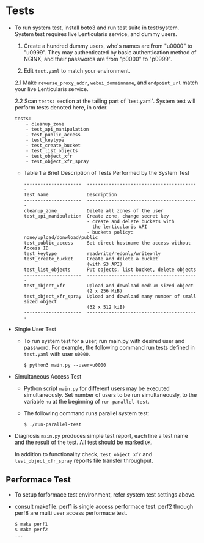 # Tests

  - To run system test, install boto3 and run test suite in test/system.
    System test requires live Lenticularis service, and dummy users.

    1. Create a hundred dummy users, who's names are from "u0000" to "u0999".
      They may authenticated by basic authentication method of NGINX, 
      and their passwords are from "p0000" to "p0999".

    2.  Edit `test.yaml` to match your environment.

      2.1 
        Make `reverse_proxy_addr`, `webui_domainname`, and `endpoint_url` match
        your live Lenticularis service.

      2.2 
        Scan `tests:` section at the tailing part of `test.yaml'.
        System test will perform tests denoted here, in order.

      ```
      tests:
          - cleanup_zone
          - test_api_manipulation
          - test_public_access
          - test_keytype
          - test_create_bucket
          - test_list_objects
          - test_object_xfr
          - test_object_xfr_spray
      ```

    - Table 1 a Brief Description of Tests Performed by the System Test

      ```
      ---------------------  -----------------------------------------
      Test Name              Description
      ---------------------  -----------------------------------------
      cleanup_zone           Delete all zones of the user
      test_api_manipulation  Create zone, change secret key
                             - create and delete buckets with 
                               the lenticularis API
                             - buckets policy: none/upload/donwload/public
      test_public_access     Set direct hostname the access without Access ID
      test_keytype           readwrite/redonly/writeonly
      test_create_bucket     Create and delete a bucket
                             (with S3 API)
      test_list_objects      Put objects, list bucket, delete objects
      ---------------------  -----------------------------------------
      test_object_xfr        Upload and download medium sized object
                             (2 x 256 MiB)
      test_object_xfr_spray  Upload and download many number of small sized object
                             (32 x 512 kiB)
      ---------------------  -----------------------------------------
      ```

  + Single User Test

    - To run system test for a user, run main.py with desired user and 
      password.
      For example, the following command run tests defined in `test.yaml` 
      with user `u0000`. 

      ```
      $ python3 main.py --user=u0000
      ```

  + Simultaneous Access Test

    - Python script `main.py` for different users may be executed 
      simultaneously. 
      Set number of users to be run simultaneously, to the variable 
      `nu` at the beginning of `run-parallel-test`.
    
    - The following command runs parallel system test:
      ```
      $ ./run-parallel-test
      ```

  + Diagnosis
    `main.py` produces simple test report, each line a test name and
    the result of the test.  All test should be marked `OK`.

    In addition to functionality check, `test_object_xfr` and 
    `test_object_xfr_spray` reports file transfer throughput.

## Performace Test

  - To setup forformace test environment, refer system test settings above.

  - consult makefile. perf1 is single access performace test.
    perf2 through perf8 are multi user access performace test.
    ```
    $ make perf1
    $ make perf2
    ...
